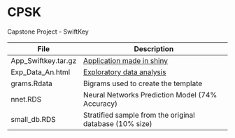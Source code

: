 # **CPSK**
Capstone Project - SwiftKey

File|Description
---|---
App_Swiftkey.tar.gz|[Application made in shiny](https://supermetrica.shinyapps.io/nextword/)
Exp_Data_An.html|[Exploratory data analysis](http://rpubs.com/pcbrom/exploratory)
grams.Rdata|Bigrams used to create the template
nnet.RDS|Neural Networks Prediction Model (74% Accuracy)
small_db.RDS|Stratified sample from the original database (10% size)

